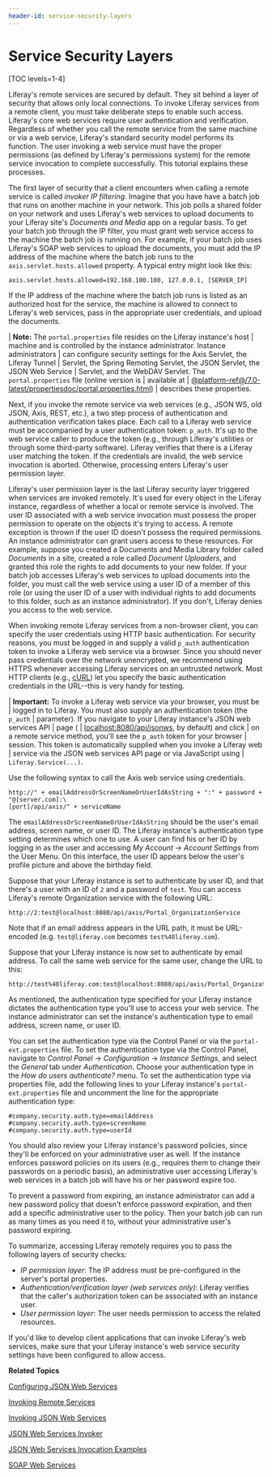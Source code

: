 ```yaml
---
header-id: service-security-layers
---
```


# Service Security Layers

[TOC levels=1-4]

Liferay's remote services are secured by default. They sit behind a layer of
security that allows only local connections. To invoke Liferay services from a 
remote client, you must take deliberate steps to enable such access. Liferay's 
core web services require user authentication and verification. Regardless of
whether you call the remote service from the same machine or via a web service, 
Liferay's standard security model performs its function. The user invoking a web
service must have the proper permissions (as defined by Liferay's permissions
system) for the remote service invocation to complete successfully. This 
tutorial explains these processes. 

The first layer of security that a client encounters when calling a remote
service is called *invoker IP filtering*. Imagine that you have have a batch job
that runs on another machine in your network. This job polls a shared folder on
your network and uses Liferay's web services to upload documents to your Liferay 
site's *Documents and Media* app on a regular basis. To get your batch job 
through the IP filter, you must grant web service access to the machine the 
batch job is running on. For example, if your batch job uses Liferay's SOAP web
services to upload the documents, you must add the IP address of the machine
where the batch job runs to the `axis.servlet.hosts.allowed` property. A typical
entry might look like this:

    axis.servlet.hosts.allowed=192.168.100.100, 127.0.0.1, [SERVER_IP]

If the IP address of the machine where the batch job runs is listed as an
authorized host for the service, the machine is allowed to connect to Liferay's 
web services, pass in the appropriate user credentials, and upload the 
documents. 

| **Note:** The `portal.properties` file resides on the Liferay instance's host
| machine and is controlled by the instance administrator. Instance administrators
| can configure security settings for the Axis Servlet, the Liferay Tunnel
| Servlet, the Spring Remoting Servlet, the JSON Servlet, the JSON Web Service
| Servlet, and the WebDAV Servlet. The `portal.properties` file (online version is
| available at
| [@platform-ref@/7.0-latest/propertiesdoc/portal.properties.html](@platform-ref@/7.0-latest/propertiesdoc/portal.properties.html))
| describes these properties.

Next, if you invoke the remote service via web services (e.g., JSON WS, old 
JSON, Axis, REST, etc.), a two step process of authentication and authentication
verification takes place. Each call to a Liferay web service must be accompanied 
by a user authentication token: `p_auth`. It's up to the web service caller to 
produce the token (e.g., through Liferay's utilities or through some third-party 
software). Liferay verifies that there is a Liferay user matching the token. If 
the credentials are invalid, the web service invocation is aborted. Otherwise, 
processing enters Liferay's user permission layer. 

Liferay's user permission layer is the last Liferay security layer triggered
when services are invoked remotely. It's used for every object in the Liferay 
instance, regardless of whether a local or remote service is involved. The user 
ID associated with a web service invocation must possess the proper permission 
to operate on the objects it's trying to access. A remote exception is thrown if
the user ID doesn't possess the required permissions. An instance administrator
can grant users access to these resources. For example, suppose you created a
Documents and Media Library folder called *Documents* in a site, created a role
called *Document Uploaders*, and granted this role the rights to add documents
to your new folder. If your batch job accesses Liferay's web services to upload
documents into the folder, you must call the web service using a user ID of a
member of this role (or using the user ID of a user with individual rights to
add documents to this folder, such as an instance administrator). If you don't,
Liferay denies you access to the web service. 

When invoking remote Liferay services from a non-browser client, you can specify
the user credentials using HTTP basic authentication. For security reasons, you
must be logged in and supply a valid `p_auth` authentication token to invoke a 
Liferay web service via a browser. Since you should never pass credentials over 
the network unencrypted, we recommend using HTTPS whenever accessing Liferay 
services on an untrusted network. Most HTTP clients (e.g.,
[cURL](http://curl.haxx.se/)) let you specify the basic authentication 
credentials in the URL--this is very handy for testing.

| **Important:** To invoke a Liferay web service via your browser, you must be
| logged in to Liferay. You must also supply an authentication token (the `p_auth`
| parameter). If you navigate to your Liferay instance's JSON web services API
| page (
| [localhost:8080/api/jsonws](localhost:8080/api/jsonws), by default) and click
| on a remote service method, you'll see the `p_auth` token for your browser
| session. This token is automatically supplied when you invoke a Liferay web
| service via the JSON web services API page or via JavaScript using
| `Liferay.Service(...)`.

Use the following syntax to call the Axis web service using credentials.

    http://" + emailAddressOrScreenNameOrUserIdAsString + ":" + password + "@[server.com]:\
    [port]/api/axis/" + serviceName

The `emailAddressOrScreenNameOrUserIdAsString` should be the user's email
address, screen name, or user ID. The Liferay instance's authentication type 
setting determines which one to use. A user can find his or her ID by logging in 
as the user and accessing *My Account* &rarr; *Account Settings* from the User 
Menu. On this interface, the user ID appears below the user's profile picture 
and above the birthday field. 

Suppose that your Liferay instance is set to authenticate by user ID, and that 
there's a user with an ID of `2` and a password of `test`. You can access 
Liferay's remote Organization service with the following URL: 

    http://2:test@localhost:8080/api/axis/Portal_OrganizationService

Note that if an email address appears in the URL path, it must be URL-encoded 
(e.g. `test@liferay.com` becomes `test%40liferay.com`). 

Suppose that your Liferay instance is now set to authenticate by email address. 
To call the same web service for the same user, change the URL to this: 

    http://test%40liferay.com:test@localhost:8080/api/axis/Portal_OrganizationService

As mentioned, the authentication type specified for your Liferay instance 
dictates the authentication type you'll use to access your web service. The 
instance administrator can set the instance's authentication type to email 
address, screen name, or user ID. 

You can set the authentication type via the Control Panel or via the
`portal-ext.properties` file. To set the authentication type via the Control 
Panel, navigate to  *Control Panel* &rarr; *Configuration* &rarr; *Instance 
Settings*, and select the *General* tab under *Authentication*. Choose your 
authentication type in the *How do users authenticate?* menu. To set the 
authentication type via properties file, add the following lines to your Liferay 
instance's `portal-ext.properties` file and uncomment the line for the 
appropriate authentication type: 

    #company.security.auth.type=emailAddress
    #company.security.auth.type=screenName
    #company.security.auth.type=userId

You should also review your Liferay instance's password policies, since they'll 
be enforced on your administrative user as well. If the instance enforces 
password policies on its users (e.g., requires them to change their passwords on 
a periodic basis), an administrative user accessing Liferay's web services in a 
batch job will have his or her password expire too. 

To prevent a password from expiring, an instance administrator can add a new 
password policy that doesn't enforce password expiration, and then add a 
specific administrative user to the policy. Then your batch job can run as many 
times as you need it to, without your administrative user's password expiring. 

To summarize, accessing Liferay remotely requires you to pass the following
layers of security checks:

- *IP permission layer*: The IP address must be pre-configured in the server's
  portal properties. 
- *Authentication/verification layer (web services only)*: Liferay verifies that
  the caller's authorization token can be associated with an instance user.  
- *User permission layer*: The user needs permission to access the related
  resources. 

If you'd like to develop client applications that can invoke Liferay's web
services, make sure that your Liferay instance's web service security settings
have been configured to allow access. 

**Related Topics**

[Configuring JSON Web Services](/docs/7-0/tutorials/-/knowledge_base/t/portal-configuration-of-json-web-services)

[Invoking Remote Services](/docs/7-0/tutorials/-/knowledge_base/t/invoking-remote-services)

[Invoking JSON Web Services](/docs/7-0/tutorials/-/knowledge_base/t/invoking-json-web-services)

[JSON Web Services Invoker](/docs/7-0/tutorials/-/knowledge_base/t/json-web-services-invoker)

[JSON Web Services Invocation Examples](/docs/7-0/tutorials/-/knowledge_base/t/json-web-services-invocation-examples)

[SOAP Web Services](/docs/7-0/tutorials/-/knowledge_base/t/soap-web-services)
